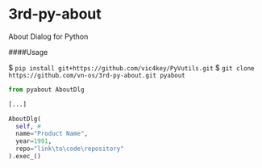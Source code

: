 # 3rd-py-about
About Dialog for Python

####Usage

$ `pip install git+https://github.com/vic4key/PyVutils.git`
$ `git clone https://github.com/vn-os/3rd-py-about.git pyabout`


```python
from pyabout AboutDlg

[...]

AboutDlg(
  self, # 
  name="Product Name",
  year=1991,
  repo="link\to\code\repository"
).exec_()
```